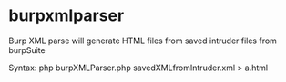 # burpxmlparser

Burp XML parse will generate HTML files from saved intruder files from burpSuite

Syntax: php burpXMLParser.php savedXMLfromIntruder.xml > a.html

